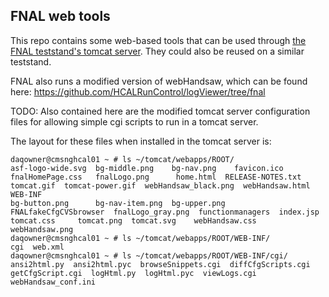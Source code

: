 FNAL web tools
--------------

This repo contains some web-based tools that can be used through [the FNAL teststand's tomcat server](http://cmsnghcal01.fnal.gov:16000/). They could also be reused on a similar teststand.

FNAL also runs a modified version of webHandsaw, which can be found here:
https://github.com/HCALRunControl/logViewer/tree/fnal

TODO: Also contained here are the modified tomcat server configuration files for allowing simple cgi scripts to run in a tomcat server.

The layout for these files when installed in the tomcat server is:
```
daqowner@cmsnghcal01 ~ # ls ~/tomcat/webapps/ROOT/
asf-logo-wide.svg  bg-middle.png    bg-nav.png	  favicon.ico		 fnalHomePage.css   fnalLogo.png      home.html  RELEASE-NOTES.txt  tomcat.gif	tomcat-power.gif  webHandsaw_black.png	webHandsaw.html  WEB-INF
bg-button.png	   bg-nav-item.png  bg-upper.png  FNALfakeCfgCVSbrowser  fnalLogo_gray.png  functionmanagers  index.jsp  tomcat.css	    tomcat.png	tomcat.svg	  webHandsaw.css	webHandsaw.png
daqowner@cmsnghcal01 ~ # ls ~/tomcat/webapps/ROOT/WEB-INF/
cgi  web.xml
daqowner@cmsnghcal01 ~ # ls ~/tomcat/webapps/ROOT/WEB-INF/cgi/
ansi2html.py  ansi2html.pyc  browseSnippets.cgi  diffCfgScripts.cgi  getCfgScript.cgi  logHtml.py  logHtml.pyc	viewLogs.cgi  webHandsaw_conf.ini
```
